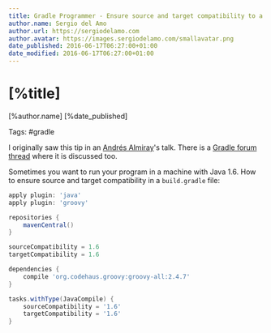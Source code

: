 ```yaml
---
title: Gradle Programmer - Ensure source and target compatibility to a specific version of Java
author.name: Sergio del Amo
author.url: https://sergiodelamo.com
author.avatar: https://images.sergiodelamo.com/smallavatar.png 
date_published: 2016-06-17T06:27:00+01:00
date_modified: 2016-06-17T06:27:00+01:00
---
```


# [%title]

[%author.name] [%date_published]

Tags: #gradle

I originally saw this tip in an [Andrés Almiray](https://twitter.com/aalmiray)'s talk. There is a [Gradle forum thread](https://discuss.gradle.org/t/enforcing-targetcompatibility-when-compiling-java-code-with-the-groovy-plugin/5065/1) where it is discussed too.

Sometimes you want to run your program in a machine with Java 1.6. How to ensure source and target compatibility in a `build.gradle` file:

```groovy
apply plugin: 'java'
apply plugin: 'groovy'

repositories {
    mavenCentral()
}

sourceCompatibility = 1.6
targetCompatibility = 1.6

dependencies {
    compile 'org.codehaus.groovy:groovy-all:2.4.7'
}

tasks.withType(JavaCompile) {
    sourceCompatibility = '1.6'
    targetCompatibility = '1.6'
}
```
